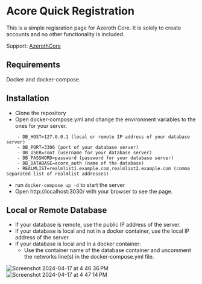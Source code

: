 # Acore Quick Registration
This is a simple regisration page for Azeroth Core. It is solely to create accounts and no other functionality is included.

Support: [AzerothCore](https://www.azerothcore.org/)

## Requirements
Docker and docker-compose.

## Installation
- Clone the repository
- Open docker-compose.yml and change the environment variables to the ones for your server.
```docker
    - DB_HOST=127.0.0.1 (local or remote IP address of your database server)
    - DB_PORT=3306 (port of your database server)
    - DB_USER=root (username for your database server)
    - DB_PASSWORD=password (password for your database server)
    - DB_DATABASE=acore_auth (name of the database)
    - REALMLIST=realmlist1.example.com,realmlist2.example.com (comma separated list of realmlist addresses)
```
- run `docker-compose up -d` to start the server
- Open http://localhost:3030/ with your browser to see the page.

## Local or Remote Database
- If your database is remote, use the public IP address of the server.
- If your database is local and not in a docker container, use the local IP address of the server.
- If your database is local and in a docker container:
    - Use the container name of the database container and uncomment the networks line(s) in the docker-compose.yml file.

![Screenshot 2024-04-17 at 4 46 36 PM](https://github.com/EvilGenius13/acore-quick-registration/assets/93214149/6a9d7ed1-3cb7-477b-aa09-c2042c41fe88)
![Screenshot 2024-04-17 at 4 47 14 PM](https://github.com/EvilGenius13/acore-quick-registration/assets/93214149/22c89aad-4540-4bd3-bbdc-be931d58a379)